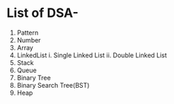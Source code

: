 # List of DSA- 
1. Pattern
2. Number
3. Array
4. LinkedList
   i. Single Linked List
   ii. Double Linked List
5. Stack
6. Queue
7. Binary Tree
8. Binary Search Tree(BST)
9. Heap
   

